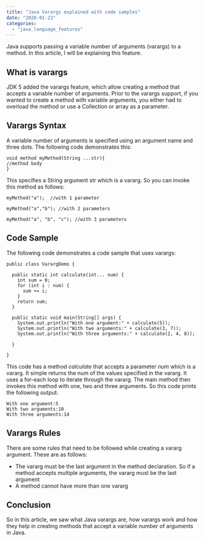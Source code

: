```yaml
---
title: "Java Varargs explained with code samples"
date: "2020-01-23"
categories: 
  - "java_language_features"
---
```


Java supports passing a variable number of arguments (varargs) to a method. In this article, I will be explaining this feature.

## What is varargs

JDK 5 added the varargs feature, which allow creating a method that accepts a variable number of arguments. Prior to the varargs support, if you wanted to create a method with variable arguments, you either had to overload the method or use a Collection or array as a parameter.

## Varargs Syntax

A variable number of arguments is specified using an argument name and three dots. The following code demonstrates this:

```
void method myMethod(String ...str){
//method body
}
```

This specifies a String argument str which is a vararg. So you can invoke this method as follows:

```
myMethod("a");  //with 1 parameter

myMethod("a","b"); //with 2 parameters

myMethod("a", "b", "c"); //with 3 parameters
```

## Code Sample

The following code demonstrates a code sample that uses varargs:

```
public class VarargDemo {

  public static int calculate(int... num) {
    int sum = 0;
    for (int i : num) {
      sum += i;
    }
    return sum;
  }

  public static void main(String[] args) {
    System.out.println("With one argument:" + calculate(5));
    System.out.println("With two arguments:" + calculate(3, 7));
    System.out.println("With three arguments:" + calculate(2, 4, 8));

  }

}
```

This code has a method _calculate_ that accepts a parameter _num_ which is a vararg. It simple returns the num of the values specified in the vararg. It uses a for-each loop to iterate through the vararg. The main method then invokes this method with one, two and three arguments. So this code prints the following output:

```
With one argument:5
With two arguments:10
With three arguments:14
```

## Varargs Rules

There are some rules that need to be followed while creating a vararg argument. These are as follows:

- The vararg must be the last argument in the method declaration. So if a method accepts multiple arguments, the vararg must be the last argument
- A method cannot have more than one vararg

## Conclusion

So in this article, we saw what Java varargs are, how varargs work and how they help in creating methods that accept a variable number of arguments in Java.
